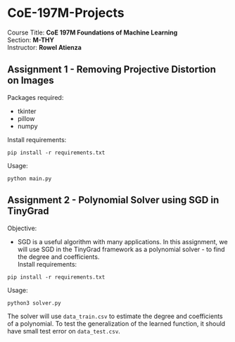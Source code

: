 # CoE-197M-Projects
Course Title: **CoE 197M Foundations of Machine Learning** \
Section: **M-THY** \
Instructor: **Rowel Atienza**

## Assignment 1 - Removing Projective Distortion on Images

Packages required:
* tkinter
* pillow
* numpy

Install requirements:
```
pip install -r requirements.txt
```

Usage:
```
python main.py
```

## Assignment 2 - Polynomial Solver using SGD in TinyGrad
Objective:
* SGD is a useful algorithm with many applications. In this assignment, we will use SGD in the TinyGrad framework as a polynomial solver - to find the degree and coefficients. \
Install requirements:
```
pip install -r requirements.txt
```
Usage: 
```
python3 solver.py
```
The solver will use `data_train.csv` to estimate the degree and coefficients of a polynomial. To test the generalization of the learned function, it should have small test error on `data_test.csv`.
